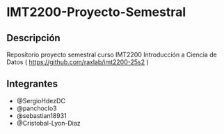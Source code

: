 # IMT2200-Proyecto-Semestral
## Descripción
Repositorio proyecto semestral curso IMT2200 Introducción a Ciencia de Datos ( <https://github.com/raxlab/imt2200-25s2> )

## Integrantes
* @SergioHdezDC
* @panchoclo3
* @sebastian18931
* @Cristobal-Lyon-Diaz

